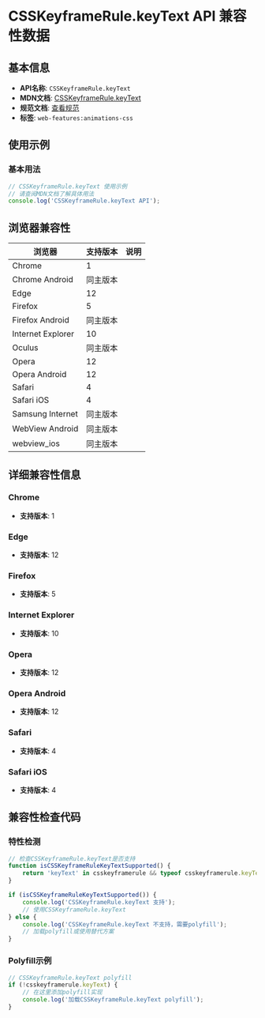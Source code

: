 # CSSKeyframeRule.keyText API 兼容性数据

## 基本信息

- **API名称**: `CSSKeyframeRule.keyText`
- **MDN文档**: [CSSKeyframeRule.keyText](https://developer.mozilla.org/docs/Web/API/CSSKeyframeRule/keyText)
- **规范文档**: [查看规范](https://drafts.csswg.org/css-animations/#dom-csskeyframerule-keytext)
- **标签**: `web-features:animations-css`

## 使用示例

### 基本用法

```javascript
// CSSKeyframeRule.keyText 使用示例
// 请查阅MDN文档了解具体用法
console.log('CSSKeyframeRule.keyText API');
```

## 浏览器兼容性

| 浏览器 | 支持版本 | 说明 |
|--------|----------|------|
| Chrome | 1 |  |
| Chrome Android | 同主版本 |  |
| Edge | 12 |  |
| Firefox | 5 |  |
| Firefox Android | 同主版本 |  |
| Internet Explorer | 10 |  |
| Oculus | 同主版本 |  |
| Opera | 12 |  |
| Opera Android | 12 |  |
| Safari | 4 |  |
| Safari iOS | 4 |  |
| Samsung Internet | 同主版本 |  |
| WebView Android | 同主版本 |  |
| webview_ios | 同主版本 |  |

## 详细兼容性信息

### Chrome

- **支持版本**: 1

### Edge

- **支持版本**: 12

### Firefox

- **支持版本**: 5

### Internet Explorer

- **支持版本**: 10

### Opera

- **支持版本**: 12

### Opera Android

- **支持版本**: 12

### Safari

- **支持版本**: 4

### Safari iOS

- **支持版本**: 4

## 兼容性检查代码

### 特性检测

```javascript
// 检查CSSKeyframeRule.keyText是否支持
function isCSSKeyframeRuleKeyTextSupported() {
    return 'keyText' in csskeyframerule && typeof csskeyframerule.keyText === 'function';
}

if (isCSSKeyframeRuleKeyTextSupported()) {
    console.log('CSSKeyframeRule.keyText 支持');
    // 使用CSSKeyframeRule.keyText
} else {
    console.log('CSSKeyframeRule.keyText 不支持，需要polyfill');
    // 加载polyfill或使用替代方案
}
```

### Polyfill示例

```javascript
// CSSKeyframeRule.keyText polyfill
if (!csskeyframerule.keyText) {
    // 在这里添加polyfill实现
    console.log('加载CSSKeyframeRule.keyText polyfill');
}
```

